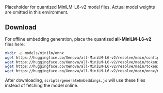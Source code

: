Placeholder for quantized MiniLM-L6-v2 model files.
Actual model weights are omitted in this environment.

## Download

For offline embedding generation, place the quantized **all-MiniLM-L6-v2** files here:

```bash
mkdir -p models/minilm/onnx
wget https://huggingface.co/Xenova/all-MiniLM-L6-v2/resolve/main/config.json -O models/minilm/config.json
wget https://huggingface.co/Xenova/all-MiniLM-L6-v2/resolve/main/tokenizer.json -O models/minilm/tokenizer.json
wget https://huggingface.co/Xenova/all-MiniLM-L6-v2/resolve/main/tokenizer_config.json -O models/minilm/tokenizer_config.json
wget https://huggingface.co/Xenova/all-MiniLM-L6-v2/resolve/main/onnx/model_quantized.onnx -O models/minilm/onnx/model_quantized.onnx
```

After downloading, `scripts/generateEmbeddings.js` will use these files instead of fetching the model online.
